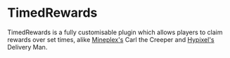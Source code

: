 # TimedRewards

TimedRewards is a fully customisable plugin which allows players to claim rewards over set times, alike [Mineplex's](http://mineplex.com/) Carl the Creeper and [Hypixel's](https://hypixel.net/threads/special-delivery-the-delivery-man-has-come.311298/) Delivery Man.
